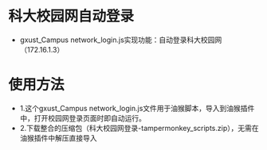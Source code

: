 # 科大校园网自动登录
* gxust_Campus network_login.js实现功能：自动登录科大校园网（172.16.1.3）
# 使用方法
* 1.这个gxust_Campus network_login.js文件用于油猴脚本，导入到油猴插件中，打开校园网登录页面时即自动运行。
* 2.下载整合的压缩包（科大校园网登录-tampermonkey_scripts.zip），无需在油猴插件中解压直接导入

